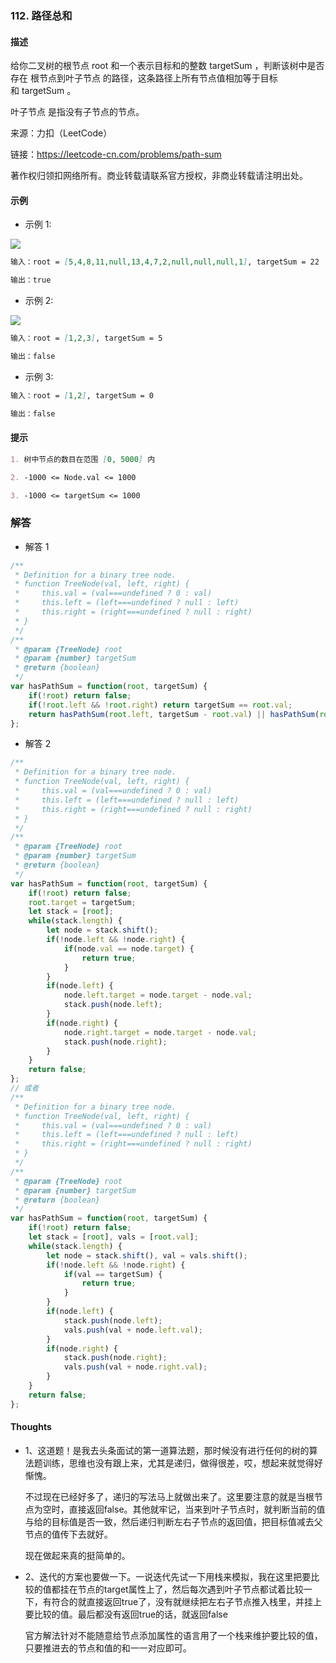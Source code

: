 ### 112. 路径总和

#### 描述

给你二叉树的根节点 root 和一个表示目标和的整数 targetSum ，判断该树中是否存在 根节点到叶子节点 的路径，这条路径上所有节点值相加等于目标和 targetSum 。

叶子节点 是指没有子节点的节点。

来源：力扣（LeetCode）

链接：https://leetcode-cn.com/problems/path-sum

著作权归领扣网络所有。商业转载请联系官方授权，非商业转载请注明出处。

#### 示例

+ 示例 1:

![](https://assets.leetcode.com/uploads/2021/01/18/pathsum1.jpg)
```md
输入：root = [5,4,8,11,null,13,4,7,2,null,null,null,1], targetSum = 22

输出：true
```
+ 示例 2:

![](https://assets.leetcode.com/uploads/2021/01/18/pathsum2.jpg)
```md
输入：root = [1,2,3], targetSum = 5

输出：false
```
+ 示例 3:
```md
输入：root = [1,2], targetSum = 0

输出：false
```


#### 提示
```md
1. 树中节点的数目在范围 [0, 5000] 内

2. -1000 <= Node.val <= 1000

3. -1000 <= targetSum <= 1000
```

### 解答

+ 解答 1
```js
/**
 * Definition for a binary tree node.
 * function TreeNode(val, left, right) {
 *     this.val = (val===undefined ? 0 : val)
 *     this.left = (left===undefined ? null : left)
 *     this.right = (right===undefined ? null : right)
 * }
 */
/**
 * @param {TreeNode} root
 * @param {number} targetSum
 * @return {boolean}
 */
var hasPathSum = function(root, targetSum) {
    if(!root) return false;
    if(!root.left && !root.right) return targetSum == root.val;
    return hasPathSum(root.left, targetSum - root.val) || hasPathSum(root.right, targetSum - root.val);
};
```

+ 解答 2
```js
/**
 * Definition for a binary tree node.
 * function TreeNode(val, left, right) {
 *     this.val = (val===undefined ? 0 : val)
 *     this.left = (left===undefined ? null : left)
 *     this.right = (right===undefined ? null : right)
 * }
 */
/**
 * @param {TreeNode} root
 * @param {number} targetSum
 * @return {boolean}
 */
var hasPathSum = function(root, targetSum) {
    if(!root) return false;
    root.target = targetSum;
    let stack = [root];
    while(stack.length) {
        let node = stack.shift();
        if(!node.left && !node.right) {
            if(node.val == node.target) {
                return true;
            }
        }
        if(node.left) {
            node.left.target = node.target - node.val;
            stack.push(node.left);
        }
        if(node.right) {
            node.right.target = node.target - node.val;
            stack.push(node.right);
        }
    }
    return false;
};
// 或者
/**
 * Definition for a binary tree node.
 * function TreeNode(val, left, right) {
 *     this.val = (val===undefined ? 0 : val)
 *     this.left = (left===undefined ? null : left)
 *     this.right = (right===undefined ? null : right)
 * }
 */
/**
 * @param {TreeNode} root
 * @param {number} targetSum
 * @return {boolean}
 */
var hasPathSum = function(root, targetSum) {
    if(!root) return false;
    let stack = [root], vals = [root.val];
    while(stack.length) {
        let node = stack.shift(), val = vals.shift();
        if(!node.left && !node.right) {
            if(val == targetSum) {
                return true;
            }
        }
        if(node.left) {
            stack.push(node.left);
            vals.push(val + node.left.val);
        }
        if(node.right) {
            stack.push(node.right);
            vals.push(val + node.right.val);
        }
    }
    return false;
};
```


#### Thoughts

+ 1、这道题！是我去头条面试的第一道算法题，那时候没有进行任何的树的算法题训练，思维也没有跟上来，尤其是递归，做得很差，哎，想起来就觉得好惭愧。
  
  不过现在已经好多了，递归的写法马上就做出来了。这里要注意的就是当根节点为空时，直接返回false。其他就牢记，当来到叶子节点时，就判断当前的值与给的目标值是否一致，然后递归判断左右子节点的返回值，把目标值减去父节点的值传下去就好。

  现在做起来真的挺简单的。

+ 2、迭代的方案也要做一下。一说迭代先试一下用栈来模拟，我在这里把要比较的值都挂在节点的target属性上了，然后每次遇到叶子节点都试着比较一下，有符合的就直接返回true了，没有就继续把左右子节点推入栈里，并挂上要比较的值。最后都没有返回true的话，就返回false

  官方解法针对不能随意给节点添加属性的语言用了一个栈来维护要比较的值，只要推进去的节点和值的和一一对应即可。